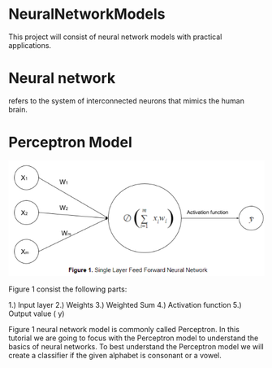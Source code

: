# NeuralNetworkModels
This project will consist of neural network models with practical applications.

# Neural network 
refers to the system of interconnected neurons that mimics the human brain.

# Perceptron Model
![Image description](https://github.com/kgorro/NeuralNetworkModels/blob/master/basicNeural.PNG)

Figure 1 consist the following parts:

1.) Input layer
2.) Weights
3.) Weighted Sum
4.) Activation function
5.) Output value ( y)

Figure 1 neural network model is commonly called Perceptron. In this tutorial we are going to focus with the Perceptron model to understand the basics of neural networks. To best understand the Perceptron model we will create a classifier if the given alphabet is consonant or a vowel.
